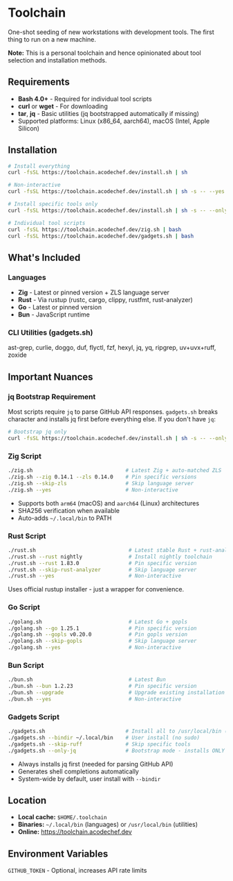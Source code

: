 # Toolchain

One-shot seeding of new workstations with development tools. The first thing to run on a new machine.

**Note:** This is a personal toolchain and hence opinionated about tool selection and installation methods.

## Requirements

- **Bash 4.0+** - Required for individual tool scripts
- **curl** or **wget** - For downloading
- **tar**, **jq** - Basic utilities (jq bootstrapped automatically if missing)
- Supported platforms: Linux (x86_64, aarch64), macOS (Intel, Apple Silicon)

## Installation

```bash
# Install everything
curl -fsSL https://toolchain.acodechef.dev/install.sh | sh

# Non-interactive
curl -fsSL https://toolchain.acodechef.dev/install.sh | sh -s -- --yes

# Install specific tools only
curl -fsSL https://toolchain.acodechef.dev/install.sh | sh -s -- --only-rust --only-go

# Individual tool scripts
curl -fsSL https://toolchain.acodechef.dev/zig.sh | bash
curl -fsSL https://toolchain.acodechef.dev/gadgets.sh | bash
```

## What's Included

### Languages
- **Zig** - Latest or pinned version + ZLS language server
- **Rust** - Via rustup (rustc, cargo, clippy, rustfmt, rust-analyzer)
- **Go** - Latest or pinned version
- **Bun** - JavaScript runtime

### CLI Utilities (gadgets.sh)
ast-grep, curlie, doggo, duf, flyctl, fzf, hexyl, jq, yq, ripgrep, uv+uvx+ruff, zoxide

## Important Nuances

### jq Bootstrap Requirement
Most scripts require `jq` to parse GitHub API responses. `gadgets.sh` breaks character and installs jq first before everything else. If you don't have `jq`:

```bash
# Bootstrap jq only
curl -fsSL https://toolchain.acodechef.dev/install.sh | sh -s -- --only-jq
```

### Zig Script
```bash
./zig.sh                              # Latest Zig + auto-matched ZLS
./zig.sh --zig 0.14.1 --zls 0.14.0    # Pin specific versions
./zig.sh --skip-zls                   # Skip language server
./zig.sh --yes                        # Non-interactive
```

- Supports both `arm64` (macOS) and `aarch64` (Linux) architectures
- SHA256 verification when available
- Auto-adds `~/.local/bin` to PATH

### Rust Script
```bash
./rust.sh                              # Latest stable Rust + rust-analyzer
./rust.sh --rust nightly               # Install nightly toolchain
./rust.sh --rust 1.83.0                # Pin specific version
./rust.sh --skip-rust-analyzer         # Skip language server
./rust.sh --yes                        # Non-interactive
```

Uses official rustup installer - just a wrapper for convenience.

### Go Script
```bash
./golang.sh                            # Latest Go + gopls
./golang.sh --go 1.25.1                # Pin specific version
./golang.sh --gopls v0.20.0            # Pin gopls version
./golang.sh --skip-gopls               # Skip language server
./golang.sh --yes                      # Non-interactive
```

### Bun Script
```bash
./bun.sh                               # Latest Bun
./bun.sh --bun 1.2.23                  # Pin specific version
./bun.sh --upgrade                     # Upgrade existing installation
./bun.sh --yes                         # Non-interactive
```

### Gadgets Script
```bash
./gadgets.sh                          # Install all to /usr/local/bin (needs sudo)
./gadgets.sh --bindir ~/.local/bin    # User install (no sudo)
./gadgets.sh --skip-ruff              # Skip specific tools
./gadgets.sh --only-jq                # Bootstrap mode - installs ONLY jq
```

- Always installs jq first (needed for parsing GitHub API)
- Generates shell completions automatically
- System-wide by default, user install with `--bindir`

## Location

- **Local cache:** `$HOME/.toolchain`
- **Binaries:** `~/.local/bin` (languages) or `/usr/local/bin` (utilities)
- **Online:** https://toolchain.acodechef.dev

## Environment Variables

`GITHUB_TOKEN` - Optional, increases API rate limits
